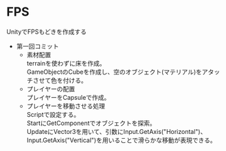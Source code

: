 # FPS
UnityでFPSもどきを作成する

  - 第一回コミット
    - 素材配置  
      terrainを使わずに床を作成。  
      GameObjectのCubeを作成し、空のオブジェクト(マテリアル)をアタッチさせて色を付ける。
    - プレイヤーの配置  
        プレイヤーをCapsuleで作成。
    - プレイヤーを移動させる処理  
        Scriptで設定する。  
        StartにGetComponentでオブジェクトを探索。  
        UpdateにVector3を用いて、引数にInput.GetAxis("Horizontal")、Input.GetAxis("Vertical")を用いることで滑らかな移動が表現できる。  
